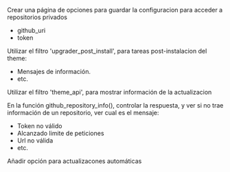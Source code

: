 
Crear una página de opciones para guardar la configuracion
para acceder a repositorios privados
* github_uri
* token 

Utilizar el filtro 'upgrader_post_install', para tareas post-instalacion del theme:
* Mensajes de información.
* etc.

Utilizar el filtro 'theme_api', para mostrar información de la actualizacion

En la función github_repository_info(), controlar la respuesta, y ver si no trae información
de un repositorio, ver cual es el mensaje:
* Token no válido
* Alcanzado limite de peticiones
* Url no válida
* etc.

Añadir opción para actualizacones automáticas